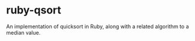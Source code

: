ruby-qsort
==========

An implementation of quicksort in Ruby, along with a related algorithm to a median value.
